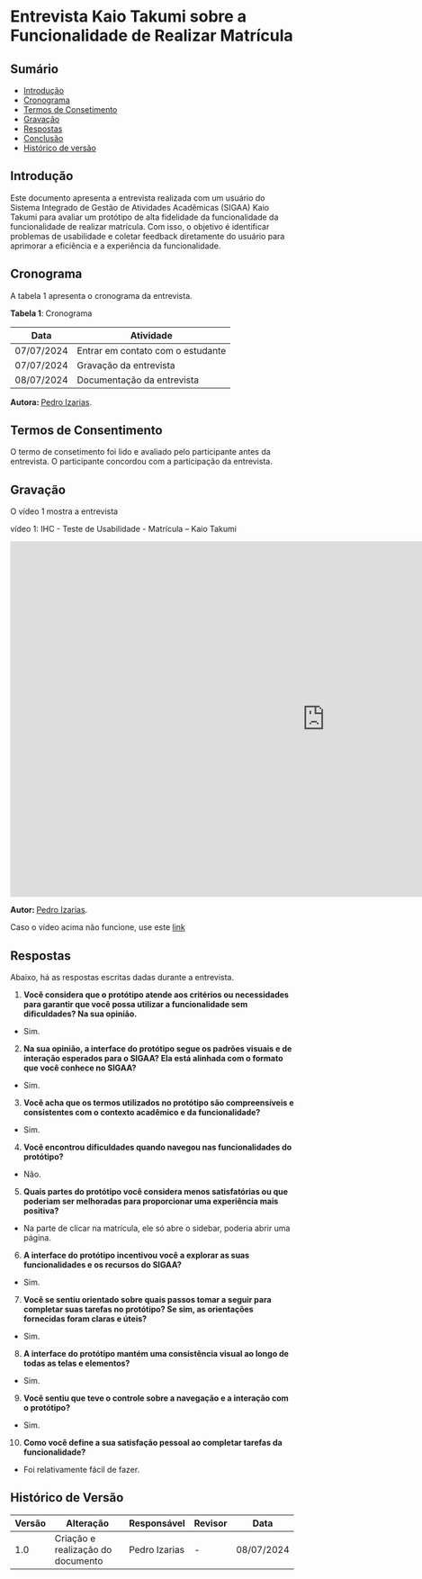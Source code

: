 # Entrevista Kaio Takumi sobre a Funcionalidade de Realizar Matrícula

## Sumário

* [Introdução](#Introdução)
* [Cronograma](#Cronograma)
* [Termos de Consetimento](#Termos-de-Consentimento)
* [Gravação](#Gravação)
* [Respostas](#Respostas)
* [Conclusão](#Conclusão)
* [Histórico de versão](#Histórico-de-versão)



## Introdução

Este documento apresenta a entrevista realizada com um usuário do Sistema Integrado de Gestão de Atividades Acadêmicas (SIGAA) Kaio Takumi para avaliar um protótipo de alta fidelidade da funcionalidade da funcionalidade de realizar matrícula. Com isso, o objetivo é identificar problemas de usabilidade e coletar feedback diretamente do usuário para aprimorar a eficiência e a experiência da funcionalidade.

## Cronograma

A tabela 1 apresenta o cronograma da entrevista.

**Tabela 1**: Cronograma

| Data | Atividade |
| - | - |
| 07/07/2024 | Entrar em contato com o estudante |
| 07/07/2024 | Gravação da entrevista |
| 08/07/2024 | Documentação da entrevista |


<b> Autora: </b> <a href="https://github.com/Izarias">Pedro Izarias</a>.

## Termos de Consentimento

O termo de consetimento foi lido e avaliado pelo participante antes da entrevista. O participante concordou com a participação da entrevista.

## Gravação

O vídeo 1 mostra a entrevista


vídeo 1: IHC - Teste de Usabilidade - Matrícula – Kaio Takumi

<iframe width="1117" height="632" src="https://www.youtube.com/embed/vRM9OePQsbM" title="Avaliação 02 Protótipo de Alta Fidelidade - Matrícula" frameborder="0" allow="accelerometer; autoplay; clipboard-write; encrypted-media; gyroscope; picture-in-picture; web-share" referrerpolicy="strict-origin-when-cross-origin" allowfullscreen></iframe>

<b> Autor: </b> <a href="https://github.com/Izarias">Pedro Izarias</a>.

Caso o vídeo acima não funcione, use este [link](https://www.youtube.com/embed/vRM9OePQsbM)


## Respostas

Abaixo, há as respostas escritas dadas durante a entrevista.

1. **Você considera que o protótipo atende aos critérios ou necessidades para garantir que você possa utilizar a funcionalidade sem dificuldades? Na sua opinião.**

- Sim.

2. **Na sua opinião, a interface do protótipo segue os padrões visuais e de interação esperados para o SIGAA? Ela está alinhada com o formato que você conhece no SIGAA?**

- Sim.

3. **Você acha que os termos utilizados no protótipo são compreensíveis e consistentes com o contexto acadêmico e da funcionalidade?**

- Sim.

4. **Você encontrou dificuldades quando navegou nas funcionalidades do protótipo?**

- Não.

5. **Quais partes do protótipo você considera menos satisfatórias ou que poderiam ser melhoradas para proporcionar uma experiência mais positiva?**

- Na parte de clicar na matrícula, ele só abre o sidebar, poderia abrir uma página.

6. **A interface do protótipo incentivou você a explorar as suas funcionalidades e os recursos do SIGAA?**

- Sim.

7. **Você se sentiu orientado sobre quais passos tomar a seguir para completar suas tarefas no protótipo? Se sim, as orientações fornecidas foram claras e úteis?**

- Sim.

8. **A interface do protótipo mantém uma consistência visual ao longo de todas as telas e elementos?**

- Sim.

9. **Você sentiu que teve o controle sobre a navegação e a interação com o protótipo?**

- Sim.

10. **Como você define a sua satisfação pessoal ao completar tarefas da funcionalidade?**

- Foi relativamente fácil de fazer.

## Histórico de Versão

| Versão | Alteração | Responsável | Revisor | Data |
| - | - | - | - | - |
| 1.0 | Criação e realização do documento | Pedro Izarias| - | 08/07/2024 |

